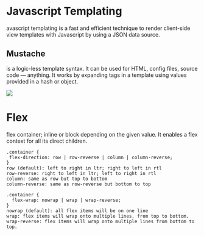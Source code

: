 # Javascript Templating
avascript templating is a fast and efficient technique to render client-side view templates with Javascript by using a JSON data source.

## Mustache
is a logic-less template syntax. It can be used for HTML, config files, source code — anything. It works by expanding tags in a template using values provided in a hash or object.

![](https://miro.medium.com/max/700/1*LbqYj87xlazySm6wE0Q2lA.png)

# Flex 
 flex container; inline or block depending on the given value. It enables a flex context for all its direct children.
 
 ```
 .container {
  flex-direction: row | row-reverse | column | column-reverse;
}
row (default): left to right in ltr; right to left in rtl
row-reverse: right to left in ltr; left to right in rtl
column: same as row but top to bottom
column-reverse: same as row-reverse but bottom to top
````


```
.container {
  flex-wrap: nowrap | wrap | wrap-reverse;
}
nowrap (default): all flex items will be on one line
wrap: flex items will wrap onto multiple lines, from top to bottom.
wrap-reverse: flex items will wrap onto multiple lines from bottom to top.


```

